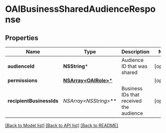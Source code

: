 # OAIBusinessSharedAudienceResponse

## Properties
Name | Type | Description | Notes
------------ | ------------- | ------------- | -------------
**audienceId** | **NSString*** | Audience ID that was shared | [optional] 
**permissions** | [**NSArray&lt;OAIRole&gt;***](OAIRole.md) |  | [optional] 
**recipientBusinessIds** | **NSArray&lt;NSString*&gt;*** | Business IDs that received the audience | [optional] 

[[Back to Model list]](../README.md#documentation-for-models) [[Back to API list]](../README.md#documentation-for-api-endpoints) [[Back to README]](../README.md)


